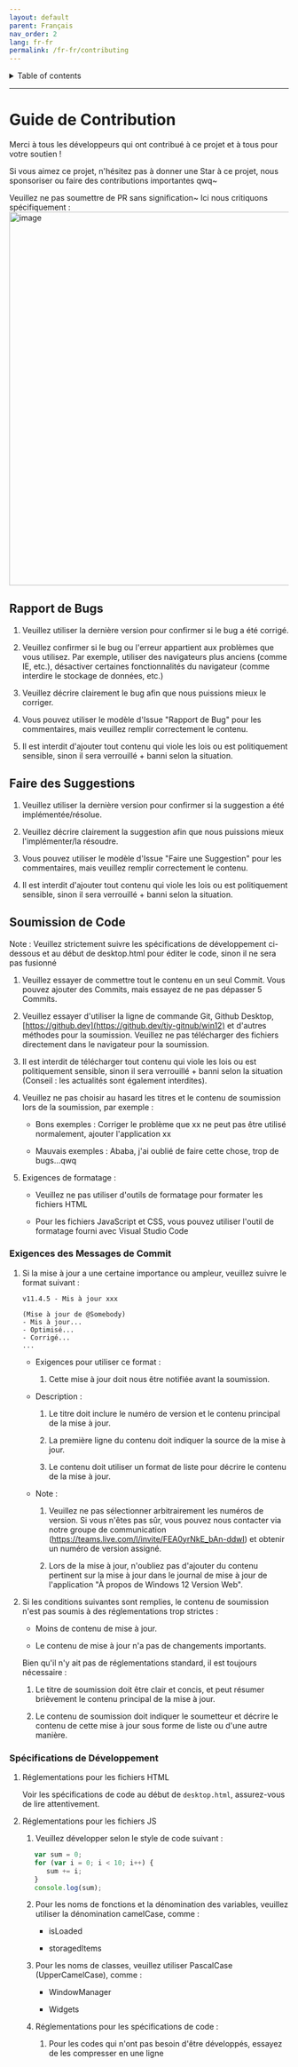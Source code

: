 ```yaml
---
layout: default
parent: Français
nav_order: 2
lang: fr-fr
permalink: /fr-fr/contributing
---
```


<details close markdown="block">
  <summary>
    Table of contents
  </summary>
  {: .text-delta }
- TOC
{:toc}
</details>

---
# Guide de Contribution

Merci à tous les développeurs qui ont contribué à ce projet et à tous pour votre soutien !

Si vous aimez ce projet, n'hésitez pas à donner une Star à ce projet, nous sponsoriser ou faire des contributions importantes qwq~

Veuillez ne pas soumettre de PR sans signification~ Ici nous critiquons spécifiquement :
<img width="673" alt="image" src="https://github.com/tjy-gitnub/win12/assets/121747915/2da6f2d8-369a-4ef7-a87e-7ac4ecacd78b">

## Rapport de Bugs

1. Veuillez utiliser la dernière version pour confirmer si le bug a été corrigé.

2. Veuillez confirmer si le bug ou l'erreur appartient aux problèmes que vous utilisez. Par exemple, utiliser des navigateurs plus anciens (comme IE, etc.), désactiver certaines fonctionnalités du navigateur (comme interdire le stockage de données, etc.)

3. Veuillez décrire clairement le bug afin que nous puissions mieux le corriger.

4. Vous pouvez utiliser le modèle d'Issue "Rapport de Bug" pour les commentaires, mais veuillez remplir correctement le contenu.

5. Il est interdit d'ajouter tout contenu qui viole les lois ou est politiquement sensible, sinon il sera verrouillé + banni selon la situation.

## Faire des Suggestions

1. Veuillez utiliser la dernière version pour confirmer si la suggestion a été implémentée/résolue.

2. Veuillez décrire clairement la suggestion afin que nous puissions mieux l'implémenter/la résoudre.

3. Vous pouvez utiliser le modèle d'Issue "Faire une Suggestion" pour les commentaires, mais veuillez remplir correctement le contenu.

4. Il est interdit d'ajouter tout contenu qui viole les lois ou est politiquement sensible, sinon il sera verrouillé + banni selon la situation.

## Soumission de Code

Note : Veuillez strictement suivre les spécifications de développement ci-dessous et au début de desktop.html pour éditer le code, sinon il ne sera pas fusionné

1. Veuillez essayer de commettre tout le contenu en un seul Commit. Vous pouvez ajouter des Commits, mais essayez de ne pas dépasser 5 Commits.

2. Veuillez essayer d'utiliser la ligne de commande Git, Github Desktop, [https://github.dev](https://github.dev/tjy-gitnub/win12) et d'autres méthodes pour la soumission. Veuillez ne pas télécharger des fichiers directement dans le navigateur pour la soumission.

3. Il est interdit de télécharger tout contenu qui viole les lois ou est politiquement sensible, sinon il sera verrouillé + banni selon la situation (Conseil : les actualités sont également interdites).

4. Veuillez ne pas choisir au hasard les titres et le contenu de soumission lors de la soumission, par exemple :

   - Bons exemples : Corriger le problème que xx ne peut pas être utilisé normalement, ajouter l'application xx
  
   - Mauvais exemples : Ababa, j'ai oublié de faire cette chose, trop de bugs...qwq

5. Exigences de formatage :

   - Veuillez ne pas utiliser d'outils de formatage pour formater les fichiers HTML

   - Pour les fichiers JavaScript et CSS, vous pouvez utiliser l'outil de formatage fourni avec Visual Studio Code

### Exigences des Messages de Commit

   1. Si la mise à jour a une certaine importance ou ampleur, veuillez suivre le format suivant :

      ```
      v11.4.5 - Mis à jour xxx

      (Mise à jour de @Somebody)
      - Mis à jour...
      - Optimisé...
      - Corrigé...
      ...
      ```

      - Exigences pour utiliser ce format :

         1. Cette mise à jour doit nous être notifiée avant la soumission.

      - Description :

         1. Le titre doit inclure le numéro de version et le contenu principal de la mise à jour.

         2. La première ligne du contenu doit indiquer la source de la mise à jour.

         3. Le contenu doit utiliser un format de liste pour décrire le contenu de la mise à jour.

      - Note :

         1. Veuillez ne pas sélectionner arbitrairement les numéros de version. Si vous n'êtes pas sûr, vous pouvez nous contacter via notre groupe de communication (<https://teams.live.com/l/invite/FEA0yrNkE_bAn-ddwI>) et obtenir un numéro de version assigné.

         2. Lors de la mise à jour, n'oubliez pas d'ajouter du contenu pertinent sur la mise à jour dans le journal de mise à jour de l'application "À propos de Windows 12 Version Web".

   2. Si les conditions suivantes sont remplies, le contenu de soumission n'est pas soumis à des réglementations trop strictes :

      - Moins de contenu de mise à jour.

      - Le contenu de mise à jour n'a pas de changements importants.

      Bien qu'il n'y ait pas de réglementations standard, il est toujours nécessaire :

         1. Le titre de soumission doit être clair et concis, et peut résumer brièvement le contenu principal de la mise à jour.

         2. Le contenu de soumission doit indiquer le soumetteur et décrire le contenu de cette mise à jour sous forme de liste ou d'une autre manière.

### Spécifications de Développement

1. Réglementations pour les fichiers HTML

   Voir les spécifications de code au début de `desktop.html`, assurez-vous de lire attentivement.

2. Réglementations pour les fichiers JS

   1. Veuillez développer selon le style de code suivant :

   ```js
      var sum = 0;
      for (var i = 0; i < 10; i++) {
         sum += i;
      }
      console.log(sum);
   ```

   2. Pour les noms de fonctions et la dénomination des variables, veuillez utiliser la dénomination camelCase, comme :

      - isLoaded

      - storagedItems

   3. Pour les noms de classes, veuillez utiliser PascalCase (UpperCamelCase), comme :

      - WindowManager

      - Widgets

   4. Réglementations pour les spécifications de code :

      1. Pour les codes qui n'ont pas besoin d'être développés, essayez de les compresser en une ligne

